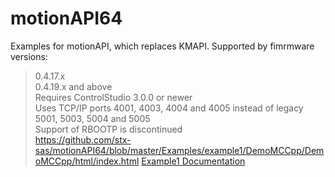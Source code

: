 # motionAPI64
Examples for motionAPI, which replaces KMAPI.
Supported by fimrmware versions:<br/>
> 0.4.17.x<br/>
> 0.4.19.x and above<br/>
Requires ControlStudio 3.0.0 or newer<br/>
Uses TCP/IP ports 4001, 4003, 4004 and 4005 instead of legacy 5001, 5003, 5004 and 5005<br/>
Support of RBOOTP is discontinued<br/>
<https://github.com/stx-sas/motionAPI64/blob/master/Examples/example1/DemoMCCpp/DemoMCCpp/html/index.html>
[Example1 Documentation](https://github.com/stx-sas/motionAPI64/blob/master/Examples/example1/DemoMCCpp/DemoMCCpp/html/index.html)
      
